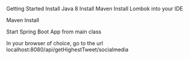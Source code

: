 Getting Started
Install Java 8
Install Maven
Install Lombok into your IDE

Maven Install

Start Spring Boot App from main class

In your browser of choice, go to the url localhost:8080/api/getHighestTweet/socialmedia